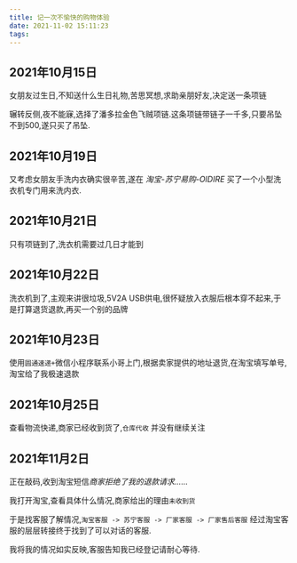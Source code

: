```yaml
---
title: 记一次不愉快的购物体验
date: 2021-11-02 15:11:23
tags:
---
```


## 2021年10月15日

女朋友过生日,不知送什么生日礼物,苦思冥想,求助亲朋好友,决定送一条项链

辗转反侧,夜不能寐,选择了潘多拉金色飞贼项链.这条项链带链子一千多,只要吊坠不到500,遂只买了吊坠.

## 2021年10月19日

又考虑女朋友手洗内衣确实很辛苦,遂在 *淘宝-苏宁易购-OIDIRE* 买了一个小型洗衣机专门用来洗内衣.

## 2021年10月21日

只有项链到了,洗衣机需要过几日才能到

## 2021年10月22日

洗衣机到了,主观来讲很垃圾,5V2A USB供电,很怀疑放入衣服后根本穿不起来,于是打算退货退款,再买一个别的品牌


## 2021年10月23日

使用`圆通速递+`微信小程序联系小哥上门,根据卖家提供的地址退货,在淘宝填写单号,淘宝给了我极速退款

## 2021年10月25日

查看物流快递,商家已经收到货了,`仓库代收` 并没有继续关注

## 2021年11月2日

正在敲码,收到淘宝短信*商家拒绝了我的退款请求......*

我打开淘宝,查看具体什么情况,商家给出的理由`未收到货`

于是找客服了解情况,`淘宝客服 -> 苏宁客服 -> 厂家客服 -> 厂家售后客服` 经过淘宝客服的层层转接终于找到了可以对话的客服.

我将我的情况如实反映,客服告知我已经登记请耐心等待.